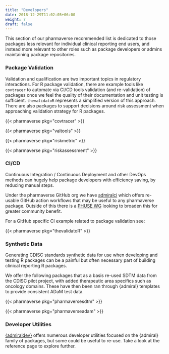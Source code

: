 ```yaml
---
title: "Developers"
date: 2018-12-29T11:02:05+06:00
weight: 7
draft: false
---
```


This section of our pharmaverse recommended list is dedicated to those packages less relevant for individual
clinical reporting end users, and instead more relevant to other roles such as package developers or admins
maintaining package repositories.

### Package Validation

Validation and qualification are two important topics in regulatory interactions. For R package validation, 
there are example tools like `covtracer` to automate via CI/CD tools validation (and re-validation) of 
packages once we feel the quality of their documentation and unit testing is sufficient. `thevalidatoR` represents 
a simplified version of this approach. There are also packages to support decisions around risk assessment when
approaching validation strategy for R packages.

{{< pharmaverse pkg="covtracer" >}}

{{< pharmaverse pkg="valtools" >}}

{{< pharmaverse pkg="riskmetric" >}}

{{< pharmaverse pkg="riskassessment" >}}

### CI/CD

Continuous Integration / Continuous Deployment and other DevOps methods can hugely help package developers
with efficiency saving, by reducing manual steps.

Under the pharmaverse GitHub org we have [admiralci](https://pharmaverse.github.io/admiralci) which offers
re-usable GitHub action workflows that may be useful to any pharmaverse package. Outside of this there is
a [PHUSE WG](https://advance.phuse.global/pages/viewpage.action?pageId=75399294) looking to broaden this
for greater community benefit.

For a GitHub specific CI example related to package validation see:

{{< pharmaverse pkg="thevalidatoR" >}}

### Synthetic Data

Generating CDISC standards synthetic data for use when developing and testing R packages can be a painful
but often necessary part of building clinical reporting R packages.

We offer the following packages that as a basis re-used SDTM data from the CDISC pilot project, with added
therapeutic area specifics such as oncology domains. These have then been ran through {admiral} templates
to provide consistent ADaM test data.

{{< pharmaverse pkg="pharmaversesdtm" >}}

{{< pharmaverse pkg="pharmaverseadam" >}}

### Developer Utilities

[{admiraldev}](https://pharmaverse.github.io/admiraldev/) offers numerous developer utilities focused on the {admiral}
family of packages, but some could be useful to re-use. Take a look at the reference page to explore further.
